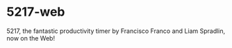# 5217-web

5217, the fantastic productivity timer by Francisco Franco and Liam Spradlin, now on the Web!

